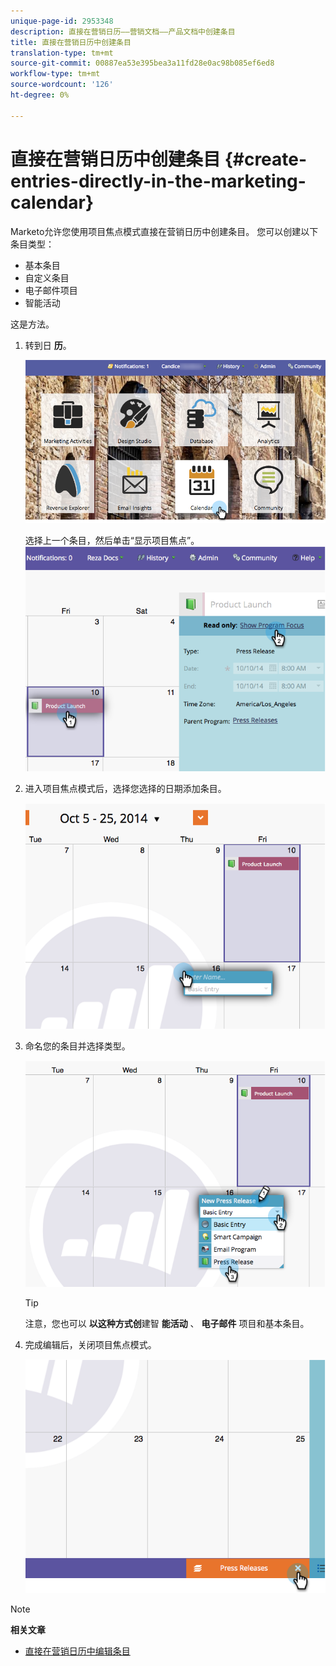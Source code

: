 ```yaml
---
unique-page-id: 2953348
description: 直接在营销日历——营销文档——产品文档中创建条目
title: 直接在营销日历中创建条目
translation-type: tm+mt
source-git-commit: 00887ea53e395bea3a11fd28e0ac98b085ef6ed8
workflow-type: tm+mt
source-wordcount: '126'
ht-degree: 0%

---
```



# 直接在营销日历中创建条目 {#create-entries-directly-in-the-marketing-calendar}

Marketo允许您使用项目焦点模式直接在营销日历中创建条目。 您可以创建以下条目类型：

* 基本条目
* 自定义条目
* 电子邮件项目
* 智能活动

这是方法。

1. 转到日 **历**。

   ![](assets/2017-05-10-15-30-47-2.png)

   选择上一个条目，然后单击“显示项目焦点”。
   ![](assets/image2014-10-20-13-3a7-3a55.png)

1. 进入项目焦点模式后，选择您选择的日期添加条目。

   ![](assets/image2014-10-20-13-3a8-3a6.png)

1. 命名您的条目并选择类型。

   ![](assets/image2014-10-20-13-3a8-3a19.png)

   >[!TIP]
   >
   >注意，您也可以 **以这种方式创**&#x200B;建智 **能活动** 、 **电子邮件** 项目和基本条目。

1. 完成编辑后，关闭项目焦点模式。

   ![](assets/image2014-10-20-13-3a8-3a29.png)

>[!NOTE]
>
>**相关文章**
>
>* [直接在营销日历中编辑条目](edit-entries-directly-in-the-marketing-calendar.md)

>



